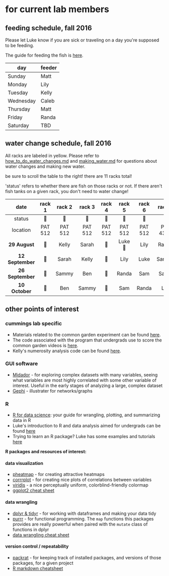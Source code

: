 # for current lab members

## feeding schedule, fall 2016

Please let Luke know if you are sick or traveling on a day you're supposed to be feeding.

The guide for feeding the fish is [here](https://github.com/lukereding/cummings_lab_members/blob/master/current-members/feeding_guide.md).

| day | feeder |
| ---- | ---- |
| Sunday | Matt |
| Monday | Lily |
| Tuesday | Kelly |
| Wednesday | Caleb |
| Thursday | Matt |
| Friday | Randa |
| Saturday | TBD |


## water change schedule, fall 2016

All racks are labeled in yellow. Please refer to [how_to_do_water_changes.md](https://github.com/lukereding/cummings_lab_members/blob/master/current-members/how_to_do_water_changes.md) and [making_water.md](https://github.com/lukereding/cummings_lab_members/blob/master/current-members/making_water.md) for questions about water changes and making new water.

be sure to scroll the table to the right! there are 11 racks total!

'status' refers to whether there are fish on those racks or not. If there aren't fish tanks on a given rack, you don't need to water change!

| date | rack 1 | rack 2 | rack 3 | rack 4 | rack 5 | rack 6 | rack 7 | rack 8 | rack 9 | rack 10 | rack 11 |
| :----: | :----: | :----: | :----: | :----: | :----: | :----: | :----: | :----: | :----: | :----: | :----: |
| status | :no_entry_sign: | :tropical_fish: | :tropical_fish: | :no_entry_sign: | :tropical_fish: | :tropical_fish: | :tropical_fish: | :tropical_fish: | :no_entry_sign: | :no_entry_sign: | :no_entry_sign: |
| location | PAT 512 | PAT 512 | PAT 512 | PAT 512 | PAT 512 | PAT 512 | PAT 434B | PAT 434B | PAT 434B | PAT 434B | PAT 434B |
| **29 August**  | :no_entry_sign: | Kelly | Sarah | :no_entry_sign: | Luke :man: | Lily | Randa | Sammy | :no_entry_sign: | :no_entry_sign: | :no_entry_sign: |
| **12 September**  | :no_entry_sign: | Sarah | Kelly | :no_entry_sign: | Lily | Luke | Sammy | Randa | :no_entry_sign: | :no_entry_sign: | :no_entry_sign: |
| **26 September**  | :no_entry_sign: | Sammy | Ben | :no_entry_sign: | Randa | Sam | Sarah | Lily  | :no_entry_sign: | :no_entry_sign: | :no_entry_sign: |
| **10 October**  | :no_entry_sign: | Ben | Sammy | :no_entry_sign: | Sam | Randa | Lily | Sarah | :no_entry_sign: | :no_entry_sign: | :no_entry_sign: |


## other points of interest

### cummings lab specific
- Materials related to the common garden experiment can be found [here](https://drive.google.com/drive/folders/0By-mmmYFVU9PdXdnMXp4RWxTdUU).
- The code associated with the program that undergrads use to score the common garden videos is [here](https://github.com/lukereding/common_garden).
- Kelly's numerosity analysis code can be found [here](https://github.com/kjw2539/numerosityanalysis).

### GUI software
- [Midador](https://fathom.info/mirador/) - for exploring complex datasets with many variables, seeing what variables are most highly correlated with some other variable of interest. Useful in the early stages of analyzing a large, complex dataset
- [Gephi](https://gephi.org/) - illustrater for networks/graphs

### R
- [R for data science](http://r4ds.had.co.nz/): your guide for wrangling, plotting, and summarizing data in R   
- Luke's introduction to R and data analysis aimed for undergrads can be found [here](http://rpubs.com/lukereding/162259)
- Trying to learn an R package? Luke has some examples and tutorials [here](https://github.com/lukereding/random_scripts/blob/master/r_tutorials.R)  

**R packages and resources of interest:**
#### data visualization
- [pheatmap](https://github.com/raivokolde/pheatmap) - for creating attractive heatmaps
- [corrrplot](https://cran.r-project.org/web/packages/corrplot/vignettes/corrplot-intro.html) - for creating nice plots of correlations between variables
- [viridis](https://cran.r-project.org/web/packages/viridis/vignettes/intro-to-viridis.html) - a nice perceptually uniform, colorblind-friendly colormap
- [ggplot2 cheat sheet](https://www.rstudio.com/wp-content/uploads/2015/03/ggplot2-cheatsheet.pdf)

#### data wrangling
- [dplyr & tidyr](https://rpubs.com/bradleyboehmke/data_wrangling) - for working with dataframes and making your data tidy
- [purrr](https://github.com/hadley/purrr) - for functional programming. The `map` functions this packages provides are really powerful when paired with the `mutate` class of functions in dplyr
- [data wrangling cheat sheet](https://www.rstudio.com/wp-content/uploads/2015/02/data-wrangling-cheatsheet.pdf)

#### version control / repeatability
- [packrat](http://rstudio.github.io/packrat/commands.html) - for keeping track of installed packages, and versions of those packages, for a given project
- [R markdown cheatsheet](https://www.rstudio.com/wp-content/uploads/2016/03/rmarkdown-cheatsheet-2.0.pdf)

